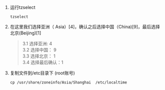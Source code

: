 1. 运行tzselect
    ```text
    tzselect
    ```
2. 在这里我们选择亚洲（ Asia）[4]，确认之后选择中国（China)[9]，最后选择北京(Beijing)[1]
    >3.1 选择亚洲:    4  
    3.2 选择中国：    9  
    3.3 选择北京：    1  
    3.4 选择最后确认：1
3. 复制文件到/etc目录下 (root账号)
    ```text
    cp /usr/share/zoneinfo/Asia/Shanghai  /etc/localtime
    ```